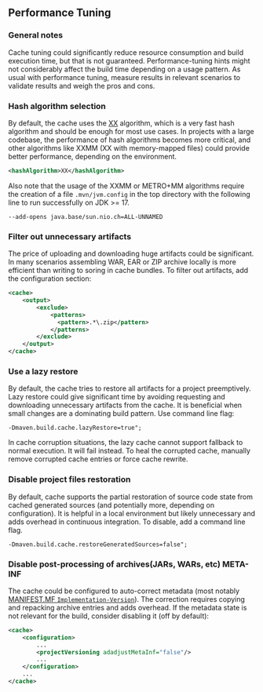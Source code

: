 <!---
 Licensed to the Apache Software Foundation (ASF) under one or more
 contributor license agreements.  See the NOTICE file distributed with
 this work for additional information regarding copyright ownership.
 The ASF licenses this file to You under the Apache License, Version 2.0
 (the "License"); you may not use this file except in compliance with
 the License.  You may obtain a copy of the License at

      http://www.apache.org/licenses/LICENSE-2.0

 Unless required by applicable law or agreed to in writing, software
 distributed under the License is distributed on an "AS IS" BASIS,
 WITHOUT WARRANTIES OR CONDITIONS OF ANY KIND, either express or implied.
 See the License for the specific language governing permissions and
 limitations under the License.
-->

## Performance Tuning

### General notes

Cache tuning could significantly reduce resource consumption and build execution time, but that is not guaranteed. Performance-tuning hints might not considerably affect the build time depending on a usage pattern. As usual with performance tuning, measure results in relevant scenarios to validate results and weigh the pros and cons.

### Hash algorithm selection

By default, the cache uses the [XX](https://cyan4973.github.io/xxHash/) algorithm, which is a very fast hash algorithm and should be enough for most use cases. 
In projects with a large codebase, the performance of hash algorithms becomes more critical, and other algorithms like
XXMM (XX with memory-mapped files) could provide better performance, depending on the environment.

```xml
<hashAlgorithm>XX</hashAlgorithm>
```

Also note that the usage of the XXMM or METRO+MM algorithms require the creation of a file `.mvn/jvm.config` in the 
top directory with the following line to run successfully on JDK >= 17.
```
--add-opens java.base/sun.nio.ch=ALL-UNNAMED
```


### Filter out unnecessary artifacts

The price of uploading and downloading huge artifacts could be significant. In many scenarios assembling WAR,
EAR or ZIP archive locally is more efficient than writing to soring in cache bundles. To filter out artifacts, add the configuration section:

```xml
<cache>
    <output>
        <exclude>
            <patterns>
              <pattern>.*\.zip</pattern>
            </patterns>
        </exclude>
    </output>
</cache>
```

### Use a lazy restore

By default, the cache tries to restore all artifacts for a project preemptively. Lazy restore could give significant time by avoiding requesting and downloading unnecessary artifacts from the cache.
It is beneficial when small changes are a dominating build pattern. Use command line flag:

```
-Dmaven.build.cache.lazyRestore=true";
```

In cache corruption situations, the lazy cache cannot support fallback to normal execution. It will fail instead. To heal the corrupted cache, manually remove corrupted cache entries or force cache rewrite.

### Disable project files restoration

By default, cache supports the partial restoration of source code state from cached generated sources (and potentially more,
depending on configuration). It is helpful in a local environment but likely unnecessary and adds overhead in continuous integration. To disable, add a command line flag.

```
-Dmaven.build.cache.restoreGeneratedSources=false";
```

### Disable post-processing of archives(JARs, WARs, etc) META-INF

The cache could be configured to auto-correct metadata (most notably [MANIFEST.MF `Implementation-Version`](https://docs.oracle.com/javase/8/docs/technotes/guides/jar/jar.html#Main_Attributes)). The correction requires copying and repacking archive entries and adds overhead. If the metadata state is not relevant for the build, consider disabling it (off by default):

```xml
<cache>
    <configuration>
        ...
        <projectVersioning adadjustMetaInf="false"/>
        ...
    </configuration>
    ...
</cache>
```
